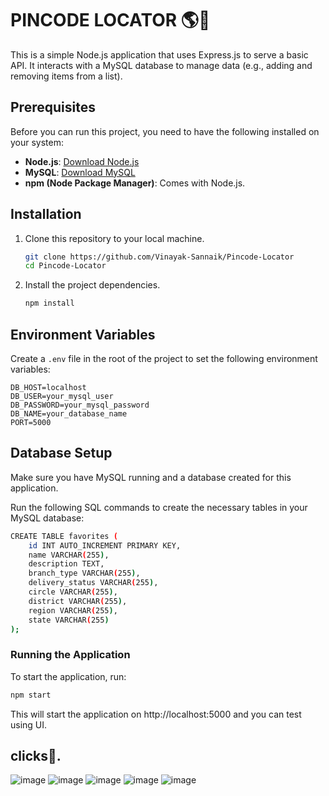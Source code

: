 # PINCODE LOCATOR 🌎🚩

This is a simple Node.js application that uses Express.js to serve a basic API. It interacts with a MySQL database to manage data (e.g., adding and removing items from a list).

## Prerequisites

Before you can run this project, you need to have the following installed on your system:

- **Node.js**: [Download Node.js](https://nodejs.org/)
- **MySQL**: [Download MySQL](https://dev.mysql.com/downloads/installer/)
- **npm (Node Package Manager)**: Comes with Node.js.

## Installation

1. Clone this repository to your local machine.

    ```bash
    git clone https://github.com/Vinayak-Sannaik/Pincode-Locator
    cd Pincode-Locator
    ```

2. Install the project dependencies.

    ```bash
    npm install
    ```

## Environment Variables

Create a `.env` file in the root of the project to set the following environment variables:

```plaintext
DB_HOST=localhost
DB_USER=your_mysql_user
DB_PASSWORD=your_mysql_password
DB_NAME=your_database_name
PORT=5000
```

## Database Setup
Make sure you have MySQL running and a database created for this application.

Run the following SQL commands to create the necessary tables in your MySQL database:
```bash
CREATE TABLE favorites (
    id INT AUTO_INCREMENT PRIMARY KEY,
    name VARCHAR(255),
    description TEXT,
    branch_type VARCHAR(255),
    delivery_status VARCHAR(255),
    circle VARCHAR(255),
    district VARCHAR(255),
    region VARCHAR(255),
    state VARCHAR(255)
);
```
### Running the Application
To start the application, run:

```bash
npm start
```
This will start the application on http://localhost:5000 and you can test using UI. 
## clicks📸.
![image](https://github.com/user-attachments/assets/24f6a465-0f95-4d96-af50-03514e6e3e1e)
![image](https://github.com/user-attachments/assets/34392e36-3631-4d69-ad2e-58ef78efa454)
![image](https://github.com/user-attachments/assets/3c467d22-ba02-4c91-92f4-8e2ce96da9d4)
![image](https://github.com/user-attachments/assets/153f769a-46af-46fd-8a96-bd56843bb55b)
![image](https://github.com/user-attachments/assets/169972d6-b2bd-4c26-bf6c-b5d65e699aea)








